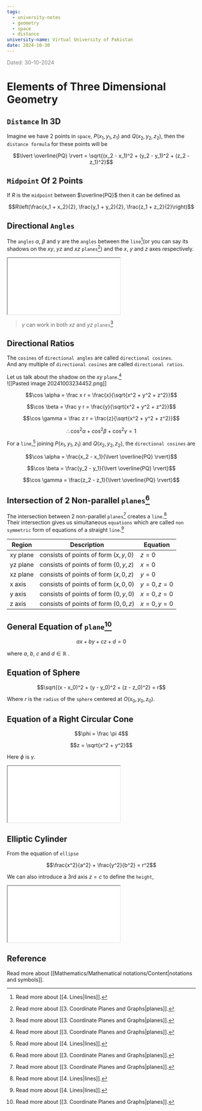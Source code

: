 ```yaml
---
tags:
  - university-notes
  - geometry
  - space
  - distance
university-name: Virtual University of Pakistan
date: 2024-10-30
---
```


<span style="color: gray;">Dated: 30-10-2024</span>

# Elements of Three Dimensional Geometry

## `Distance` In 3D

Imagine we have 2 points in `space`, $P(x_1, y_1, z_1)$ and $Q(x_2, y_2, z_2)$, then the `distance formula` for these points will be  

$$\lvert \overline{PQ} \rvert = \sqrt{(x_2 - x_1)^2 + (y_2 - y_1)^2 + (z_2 - z_1)^2}$$

## `Midpoint` Of 2 Points

If $R$ is the `midpoint` between $\overline{PQ}$ then it can be defined as  

$$R\left(\frac{x_1 + x_2}{2}, \frac{y_1 + y_2}{2}, \frac{z_1 + z_2}{2}\right)$$

## Directional `Angles`

The `angles` $\alpha$, $\beta$ and $\gamma$ are the `angles` between the `line`[^1](or you can say its shadows on the $xy$, $yz$ and $xz$ `planes`[^2]) and the $x$, $y$ and $z$ axes respectively.
<iframe src="../Figures/directional_angles.html"></iframe>

> $\gamma$ can work in both $xz$ and $yz$ `planes`[^2]

## Directional Ratios

The `cosines` of `directional angles` are called `directional cosines`.  
And any multiple of `directional cosines` are called `directional ratios`.

Let us talk about the shadow on the $xy$ `plane`.[^2]  
![[Pasted image 20241003234452.png]]

$$\cos \alpha = \frac x r = \frac{x}{\sqrt{x^2 + y^2 + z^2}}$$

$$\cos \beta = \frac y r = \frac{y}{\sqrt{x^2 + y^2 + z^2}}$$

$$\cos \gamma = \frac z r = \frac{z}{\sqrt{x^2 + y^2 + z^2}}$$

$$\therefore \cos^2 \alpha + \cos^2 \beta + \cos^2 \gamma = 1$$

For a `line`,[^1] joining $P(x_1, y_1, z_1)$ and $Q(x_2, y_2, z_2)$, the `directional cosines` are  

$$\cos \alpha = \frac{x_2 - x_1}{\lvert \overline{PQ} \rvert}$$

$$\cos \beta = \frac{y_2 - y_1}{\lvert \overline{PQ} \rvert}$$

$$\cos \gamma = \frac{z_2 - z_1}{\lvert \overline{PQ} \rvert}$$

## Intersection of 2 Non-parallel `planes`[^2]

The intersection between 2 non-parallel `planes`[^2] creates a `line`.[^1]  
Their intersection gives us simultaneous `equations` which are called `non symmetric` form of equations of a straight `line`.[^1]

| **Region** | **Description**                        | **Equation**   |
| ---------- | -------------------------------------- | -------------- |
| xy plane   | consists of points of form $(x, y, 0)$ | $z = 0$        |
| yz plane   | consists of points of form $(0, y, z)$ | $x = 0$        |
| xz plane   | consists of points of form $(x, 0, z)$ | $y = 0$        |
| x axis     | consists of points of form $(x, 0, 0)$ | $y = 0, z = 0$ |
| y axis     | consists of points of form $(0, y, 0)$ | $x = 0, z = 0$ |
| z axis     | consists of points of form $(0, 0, z)$ | $x = 0, y = 0$ |

## General Equation of `plane`[^2]

$$ax + by + cz + d = 0$$

where $a$, $b$, $c$ and $d \in \mathbb{R}$ .

## Equation of Sphere

$$\sqrt{(x - x_0)^2 + (y - y_0)^2 + (z - z_0)^2} = r$$

Where $r$ is the `radius` of the `sphere` centered at $O(x_0, y_0, z_0)$.

## Equation of a Right Circular Cone

$$\phi = \frac \pi 4$$

$$z = \sqrt{x^2 + y^2}$$

Here $\phi$ is $\gamma$.
<iframe src="../Figures/right_circular_cone.html"></iframe>

## Elliptic Cylinder

From the equation of `ellipse`  

$$\frac{x^2}{a^2} + \frac{y^2}{b^2} = r^2$$

We can also introduce a 3rd axis $z = c$ to define the `height`,
<iframe src="../Figures/elliptic_cylinder.html"></iframe>

## Reference

Read more about [[Mathematics/Mathematical notations/Content|notations and symbols]].

[^1]: Read more about [[4. Lines|lines]].
[^2]: Read more about [[3. Coordinate Planes and Graphs|planes]].